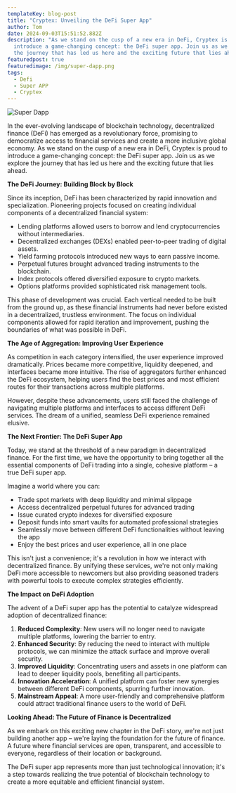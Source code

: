 ```yaml
---
templateKey: blog-post
title: "Cryptex: Unveiling the DeFi Super App"
author: Tom
date: 2024-09-03T15:51:52.882Z
description: "As we stand on the cusp of a new era in DeFi, Cryptex is proud to
  introduce a game-changing concept: the DeFi super app. Join us as we explore
  the journey that has led us here and the exciting future that lies ahead."
featuredpost: true
featuredimage: /img/super-dapp.png
tags:
  - Defi
  - Super APP
  - Cryptex
---
```

![Super Dapp](/img/super-dapp.png "Cryptex Super DAPP")

In the ever-evolving landscape of blockchain technology, decentralized finance (DeFi) has emerged as a revolutionary force, promising to democratize access to financial services and create a more inclusive global economy. As we stand on the cusp of a new era in DeFi, Cryptex is proud to introduce a game-changing concept: the DeFi super app. Join us as we explore the journey that has led us here and the exciting future that lies ahead.

**The DeFi Journey: Building Block by Block**

Since its inception, DeFi has been characterized by rapid innovation and specialization. Pioneering projects focused on creating individual components of a decentralized financial system:

* Lending platforms allowed users to borrow and lend cryptocurrencies without intermediaries.
* Decentralized exchanges (DEXs) enabled peer-to-peer trading of digital assets.
* Yield farming protocols introduced new ways to earn passive income.
* Perpetual futures brought advanced trading instruments to the blockchain.
* Index protocols offered diversified exposure to crypto markets.
* Options platforms provided sophisticated risk management tools.

This phase of development was crucial. Each vertical needed to be built from the ground up, as these financial instruments had never before existed in a decentralized, trustless environment. The focus on individual components allowed for rapid iteration and improvement, pushing the boundaries of what was possible in DeFi.

**The Age of Aggregation: Improving User Experience**

As competition in each category intensified, the user experience improved dramatically. Prices became more competitive, liquidity deepened, and interfaces became more intuitive. The rise of aggregators further enhanced the DeFi ecosystem, helping users find the best prices and most efficient routes for their transactions across multiple platforms.

However, despite these advancements, users still faced the challenge of navigating multiple platforms and interfaces to access different DeFi services. The dream of a unified, seamless DeFi experience remained elusive.

**The Next Frontier: The DeFi Super App**

Today, we stand at the threshold of a new paradigm in decentralized finance. For the first time, we have the opportunity to bring together all the essential components of DeFi trading into a single, cohesive platform – a true DeFi super app.

Imagine a world where you can:

* Trade spot markets with deep liquidity and minimal slippage
* Access decentralized perpetual futures for advanced trading
* Issue curated crypto indexes for diversified exposure
* Deposit funds into smart vaults for automated professional strategies
* Seamlessly move between different DeFi functionalities without leaving the app
* Enjoy the best prices and user experience, all in one place

This isn't just a convenience; it's a revolution in how we interact with decentralized finance. By unifying these services, we're not only making DeFi more accessible to newcomers but also providing seasoned traders with powerful tools to execute complex strategies efficiently.

**The Impact on DeFi Adoption**

The advent of a DeFi super app has the potential to catalyze widespread adoption of decentralized finance:

1. **Reduced Complexity**: New users will no longer need to navigate multiple platforms, lowering the barrier to entry.
2. **Enhanced Security**: By reducing the need to interact with multiple protocols, we can minimize the attack surface and improve overall security.
3. **Improved Liquidity**: Concentrating users and assets in one platform can lead to deeper liquidity pools, benefiting all participants.
4. **Innovation Acceleration**: A unified platform can foster new synergies between different DeFi components, spurring further innovation.
5. **Mainstream Appeal**: A more user-friendly and comprehensive platform could attract traditional finance users to the world of DeFi.

**Looking Ahead: The Future of Finance is Decentralized**

As we embark on this exciting new chapter in the DeFi story, we're not just building another app – we're laying the foundation for the future of finance. A future where financial services are open, transparent, and accessible to everyone, regardless of their location or background.

The DeFi super app represents more than just technological innovation; it's a step towards realizing the true potential of blockchain technology to create a more equitable and efficient financial system.